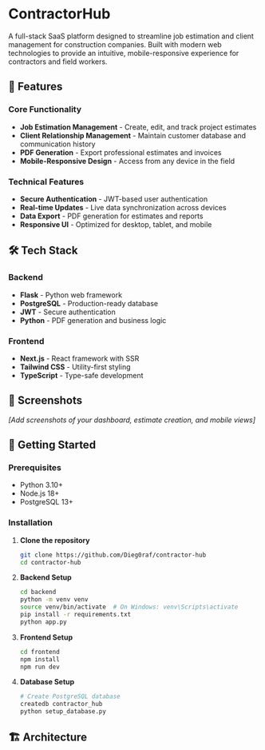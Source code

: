 # ContractorHub

A full-stack SaaS platform designed to streamline job estimation and client management for construction companies. Built with modern web technologies to provide an intuitive, mobile-responsive experience for contractors and field workers.

## 🚀 Features

### Core Functionality
- **Job Estimation Management** - Create, edit, and track project estimates
- **Client Relationship Management** - Maintain customer database and communication history
- **PDF Generation** - Export professional estimates and invoices
- **Mobile-Responsive Design** - Access from any device in the field

### Technical Features
- **Secure Authentication** - JWT-based user authentication
- **Real-time Updates** - Live data synchronization across devices
- **Data Export** - PDF generation for estimates and reports
- **Responsive UI** - Optimized for desktop, tablet, and mobile

## 🛠️ Tech Stack

### Backend
- **Flask** - Python web framework
- **PostgreSQL** - Production-ready database
- **JWT** - Secure authentication
- **Python** - PDF generation and business logic

### Frontend
- **Next.js** - React framework with SSR
- **Tailwind CSS** - Utility-first styling
- **TypeScript** - Type-safe development

## 📱 Screenshots

*[Add screenshots of your dashboard, estimate creation, and mobile views]*

## 🚀 Getting Started

### Prerequisites
- Python 3.10+
- Node.js 18+
- PostgreSQL 13+

### Installation

1. **Clone the repository**
   ```bash
   git clone https://github.com/Dieg0raf/contractor-hub
   cd contractor-hub
   ```

2. **Backend Setup**
   ```bash
   cd backend
   python -m venv venv
   source venv/bin/activate  # On Windows: venv\Scripts\activate
   pip install -r requirements.txt
   python app.py
   ```

3. **Frontend Setup**
   ```bash
   cd frontend
   npm install
   npm run dev
   ```

4. **Database Setup**
   ```bash
   # Create PostgreSQL database
   createdb contractor_hub
   python setup_database.py
   ```

## 🏗️ Architecture
